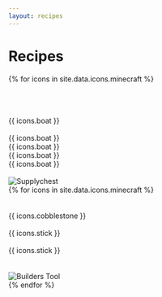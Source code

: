 ```yaml
---
layout: recipes
---
```

# Recipes

{% for icons in site.data.icons.minecraft %}
<div class="crafting-table">
  <div class="ct-input">
    <div class="ct-row">
      <div class="invslot">
        <br>
      </div>
      <div class="invslot">
        <br>
      </div>
      <div class="invslot">
        <br>
      </div>
    </div>
    <div class="ct-row">
      <div class="invslot slides">
        {{ icons.boat }}
      </div>
      <div class="invslot">
          <br>
      </div>
      <div class="invslot slides">
        {{ icons.boat }}
      </div>
    </div>
    <div class="ct-row">
      <div class="invslot slides">
        {{ icons.boat }}
      </div>
      <div class="invslot slides">
        {{ icons.boat }}
      </div>
      <div class="invslot slides">
        {{ icons.boat }}
      </div>
    </div>
  </div>
  <div class="ct-arrow">
    <br>
  </div>
  <div class="ct-output">
    <div class="invslot invslot-large">
      <div class="invslot-item"><img data-placement="top" data-toggle="tooltip" src="../assets/images/icons/minecolonies/supplychest.png" title="Supplychest" class="inv-sprite"></div>
    </div>
  </div>
</div>
{% for icons in site.data.icons.minecraft %}
<div class="crafting-table">
    <div class="ct-input">
        <div class="ct-row">
            <div class="invslot">
              <br>
            </div>
            <div class="invslot">
              <br>
            </div>
            <div class="invslot">
              {{ icons.cobblestone }}
            </div>
        </div>
        <div class="ct-row">
            <div class="invslot">
              <br>
            </div>
            <div class="invslot">
              {{ icons.stick }}
            <div class="invslot">
              <br>
            </div>
        </div>
        <div class="ct-row">
            <div class="invslot">
              {{ icons.stick }}
            </div>
            <div class="invslot">
              <br>
            </div>
            <div class="invslot">
              <br>
            </div>
        </div>
    </div>
    <div class="ct-arrow"></div>
    <div class="ct-output">
        <div class="invslot invslot-large">
          <div class="invslot-item"><img data-placement="top" data-toggle="tooltip" src="../assets/images/icons/minecolonies/sceptergold.png" title="Builders Tool" class="inv-sprite"></div>
            </div>
        </div>
    </div>
</div>
{% endfor %}
